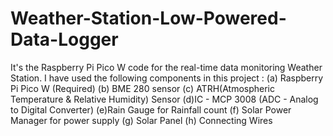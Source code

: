 # Weather-Station-Low-Powered-Data-Logger
It's the Raspberry Pi Pico W code for the real-time data monitoring Weather Station.
I have used the following components in this project : (a) Raspberry Pi Pico W (Required) (b) BME 280 sensor (c) ATRH(Atmospheric Temperature & Relative Humidity) Sensor (d)IC - MCP 3008 (ADC - Analog to Digital Converter) (e)Rain Gauge for Rainfall count (f) Solar Power Manager for power supply (g) Solar Panel (h) Connecting Wires
